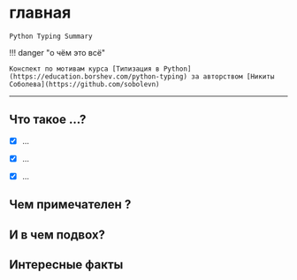 # главная

```
Python Typing Summary
```

!!! danger "о чём это всё"

    Конспект по мотивам курса [Типизация в Python](https://education.borshev.com/python-typing) за авторством [Никиты Соболева](https://github.com/sobolevn)
----

## Что такое ...?

- [x] ...
- [x] ...
- [x] ...


## Чем примечателен ?

## И в чем подвох?

## Интересные факты

